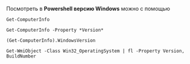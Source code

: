 Посмотреть в **Powershell версию Windows** можно с помощью

```
Get-ComputerInfo
```

```
Get-ComputerInfo -Property *Version*
```

```
(Get-ComputerInfo).WindowsVersion
```

```
Get-WmiObject -Class Win32_OperatingSystem | fl -Property Version, BuildNumber
```